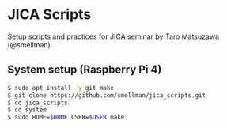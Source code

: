 # JICA Scripts

Setup scripts and practices for JICA seminar by Taro Matsuzawa (@smellman).

## System setup (Raspberry Pi 4)

```bash
$ sudo apt install -y git make
$ git clone https://github.com/smellman/jica_scripts.git
$ cd jica_scripts
$ cd system
$ sudo HOME=$HOME USER=$USER make
```
